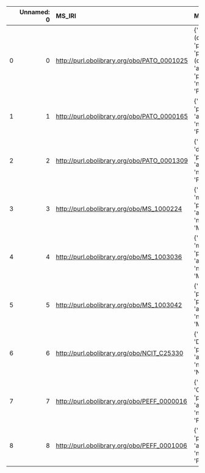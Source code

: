 |    |   Unnamed: 0 | MS_IRI                                      | MS_DESC                                                                                                            | SBO_IRI                              | SBO_DESC                    |
|---:|-------------:|:--------------------------------------------|:-------------------------------------------------------------------------------------------------------------------|:-------------------------------------|:----------------------------|
|  0 |            0 | http://purl.obolibrary.org/obo/PATO_0001025 | {'label': 'pressure (quality)', 'prefLabel': 'pressure (quality)', 'altLabel': 'pressure', 'name': 'PATO_0001025'} | http://biomodels.net/SBO/SBO_0000279 | {'label': 'pressure'}       |
|  1 |            1 | http://purl.obolibrary.org/obo/PATO_0000165 | {'label': 'time', 'prefLabel': None, 'altLabel': None, 'name': 'PATO_0000165'}                                     | http://biomodels.net/SBO/SBO_0000345 | {'label': 'time'}           |
|  2 |            2 | http://purl.obolibrary.org/obo/PATO_0001309 | {'label': 'duration', 'prefLabel': None, 'altLabel': None, 'name': 'PATO_0001309'}                                 | http://biomodels.net/SBO/SBO_0000347 | {'label': 'duration'}       |
|  3 |            3 | http://purl.obolibrary.org/obo/MS_1000224   | {'label': 'molecular mass', 'prefLabel': None, 'altLabel': None, 'name': 'MS_1000224'}                             | http://biomodels.net/SBO/SBO_0000647 | {'label': 'molecular mass'} |
|  4 |            4 | http://purl.obolibrary.org/obo/MS_1003036   | {'label': 'metabolite', 'prefLabel': None, 'altLabel': None, 'name': 'MS_1003036'}                                 | http://biomodels.net/SBO/SBO_0000299 | {'label': 'metabolite'}     |
|  5 |            5 | http://purl.obolibrary.org/obo/MS_1003042   | {'label': 'polysaccharide', 'prefLabel': None, 'altLabel': None, 'name': 'MS_1003042'}                             | http://biomodels.net/SBO/SBO_0000249 | {'label': 'polysaccharide'} |
|  6 |            6 | http://purl.obolibrary.org/obo/NCIT_C25330  | {'label': 'Duration', 'prefLabel': None, 'altLabel': None, 'name': 'NCIT_C25330'}                                  | http://biomodels.net/SBO/SBO_0000347 | {'label': 'Duration'}       |
|  7 |            7 | http://purl.obolibrary.org/obo/PEFF_0000016 | {'label': 'Conversion', 'prefLabel': None, 'altLabel': None, 'name': 'PEFF_0000016'}                               | http://biomodels.net/SBO/SBO_0000182 | {'label': 'Conversion'}     |
|  8 |            8 | http://purl.obolibrary.org/obo/PEFF_0001006 | {'label': 'Length', 'prefLabel': None, 'altLabel': None, 'name': 'PEFF_0001006'}                                   | http://biomodels.net/SBO/SBO_0000466 | {'label': 'Length'}         |